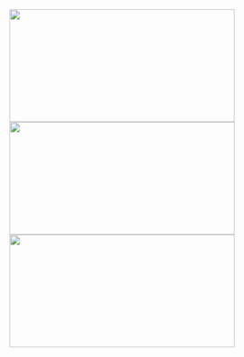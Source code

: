 <img src="https://user-images.githubusercontent.com/115102799/205594787-451684b2-9bde-41cb-87d2-565b79135624.PNG" width="400" height="200">




<img src="https://user-images.githubusercontent.com/115102799/205596082-65cf0472-c583-42ef-89f5-daad8c25575a.PNG" width="400" height="200">




<img src="https://user-images.githubusercontent.com/115102799/205596115-625a7234-473e-4deb-9f7d-90b3ad91d4f2.PNG" width="400" height="200">
